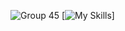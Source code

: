![Group 45](https://github.com/user-attachments/assets/b91ad6bc-b1ee-4be4-a63f-3243764546f0)
[![My Skills](https://skillicons.dev/icons?i=js,html,css,bootstrap,tailwind,flutter,figma,ts,react,vue,nodejs,npm,mysql,php,laravel)]

<!--

**bypatdesigner/bypatdesigner** is a ✨ _special_ ✨ repository because its `README.md` (this file) appears on your GitHub profile.

Here are some ideas to get you started:

- 🔭 I’m currently working on ...
- 🌱 I’m currently learning ...
- 👯 I’m looking to collaborate on ...
- 🤔 I’m looking for help with ...
- 💬 Ask me about ...
- 📫 How to reach me: ...
- 😄 Pronouns: ...
- ⚡ Fun fact: ...
-->

